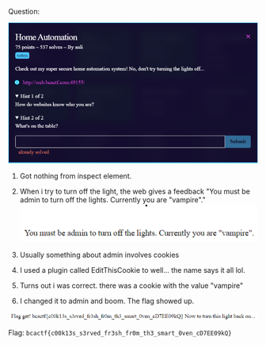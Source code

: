 Question:

![](https://github.com/MyNameIsZxM/CTF-Writeups/blob/main/2021/BCATCF%202.0/web/Home%20Automation/Question.png)

1. Got nothing from inspect element.
2. When i try to turn off the light, the web gives a feedback "You must be admin to turn off the lights. Currently you are "vampire"." </br> ![](https://github.com/MyNameIsZxM/CTF-Writeups/blob/main/2021/BCATCF%202.0/web/Home%20Automation/vampire.png)

4. Usually something about admin involves cookies
5. I used a plugin called EditThisCookie to well... the name says it all lol.
6. Turns out i was correct. there was a cookie with the value "vampire"
7. I changed it to admin and boom. The flag showed up.

![](https://github.com/MyNameIsZxM/CTF-Writeups/blob/main/2021/BCATCF%202.0/web/Home%20Automation/admin.png)

Flag: `bcactf{c00k13s_s3rved_fr3sh_fr0m_th3_smart_0ven_cD7EE09kQ}`
